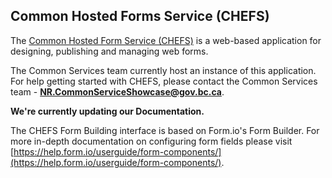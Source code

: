 ## Common Hosted Forms Service (CHEFS)

The [Common Hosted Form Service (CHEFS)](https://github.com/bcgov/common-hosted-form-service) is a web-based application for designing, publishing and managing web forms. 

The Common Services team currently host an instance of this application.
For help getting started with CHEFS, please contact the Common Services team - **NR.CommonServiceShowcase@gov.bc.ca**.


**We're currently updating our Documentation.**

The CHEFS Form Building interface is based on Form.io's Form Builder.
For more in-depth documentation on configuring form fields please visit [https://help.form.io/userguide/form-components/](https://help.form.io/userguide/form-components/).

